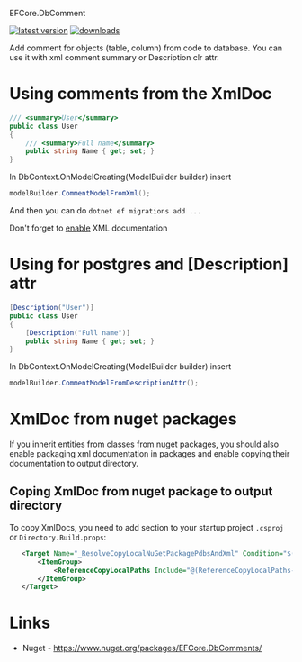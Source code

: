 EFCore.DbComment

[![latest version](https://img.shields.io/nuget/v/EFCore.DbComments)](https://www.nuget.org/packages/EFCore.DbComments/)
[![downloads](https://img.shields.io/nuget/dt/EFCore.DbComments)](https://www.nuget.org/packages/EFCore.DbComments/)

Add comment for objects (table, column) from code to database.
You can use it with xml comment summary or Description clr attr.

# Using comments from the XmlDoc

```csharp
/// <summary>User</summary>
public class User
{
    /// <summary>Full name</summary>
    public string Name { get; set; }
}
```

In DbContext.OnModelCreating(ModelBuilder builder) insert
```csharp
modelBuilder.CommentModelFromXml();
```

And then you can do ```dotnet ef migrations add ...```

Don't forget to [enable](https://docs.microsoft.com/ru-ru/dotnet/csharp/codedoc) XML documentation

# Using for postgres and [Description] attr

```csharp
[Description("User")]
public class User
{
    [Description("Full name")]
    public string Name { get; set; }
}
```

In DbContext.OnModelCreating(ModelBuilder builder) insert
```csharp
modelBuilder.CommentModelFromDescriptionAttr();
```

# XmlDoc from nuget packages
If you inherit entities from classes from nuget packages, you should also enable packaging xml documentation in packages and enable copying their documentation to output directory.

## Coping XmlDoc from nuget package to output directory
To copy XmlDocs, you need to add section to your startup project ```.csproj```  or ```Directory.Build.props```:
 ```xml
    <Target Name="_ResolveCopyLocalNuGetPackagePdbsAndXml" Condition="$(CopyLocalLockFileAssemblies) == true" AfterTargets="ResolveReferences">
        <ItemGroup>
            <ReferenceCopyLocalPaths Include="@(ReferenceCopyLocalPaths->'%(RootDir)%(Directory)%(Filename).xml')" Condition="'%(ReferenceCopyLocalPaths.NuGetPackageId)' != '' and Exists('%(RootDir)%(Directory)%(Filename).xml')" />
        </ItemGroup>
    </Target>
 ```
 
# Links
* Nuget - https://www.nuget.org/packages/EFCore.DbComments/
